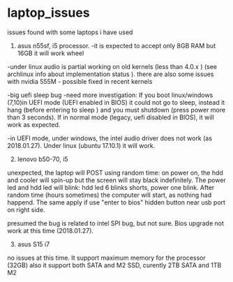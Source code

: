 # laptop_issues
issues found with some laptops i have used

1. asus n55sf, i5 processor.
-it is expected to accept only 8GB RAM but 16GB it will work wheel 

 -under linux audio is partial working on old kernels (less than 4.0.x ) (see archlinux info about implementation status ). there are also some issues with nvidia 555M - possible fixed in recent kernels
 
-big uefi sleep bug -need more investigation: If you boot linux/windows (7,10)in UEFI mode (UEFI enabled in BIOS) it could not go to sleep, instead it hang (before entering to sleep ) and you must shutdown (press power more than 3 seconds). If in normal mode (legacy, uefi disabled in BIOS), it will work as expected.

-in UEFI mode, under windows, the intel audio driver does not work (as 2018.01.27). Under linux (ubuntu 17.10.1) it will work.




2. lenovo b50-70, i5

unexpected, the laptop will POST using random time: on power on, the hdd and cooler will spin-up but the screen will stay black indefinitely. The power led and hdd led will blink: hdd led 6 blinks shorts, power one blink. After random time (hours sometimes) the computer will start, as nothing had happend. The same apply if use "enter to bios" hidden button near usb port on right side.

presumed the bug is related to intel SPI bug, but not sure. Bios upgrade not work at this time (2018.01.27).


3. asus S15  i7

no issues at this time. It support maximum memory for the processor (32GB)
also it support both SATA and M2 SSD, curently 2TB SATA and 1TB M2

